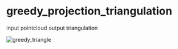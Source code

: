 # greedy_projection_triangulation

input pointcloud
output triangulation

![greedy_triangle](https://user-images.githubusercontent.com/30829236/177978659-10198d62-7e18-4cc5-9a16-e1a0bb5257c1.png)
